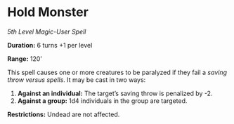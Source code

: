 # Hold Monster

*5th Level Magic-User Spell*

**Duration:** 6 turns +1 per level

**Range:** 120’

This spell causes one or more creatures to be paralyzed if they fail a *saving throw versus spells*. It may be cast in two ways:

1. **Against an individual:** The target’s saving throw is penalized by -2.
2. **Against a group:** 1d4 individuals in the group are targeted.

**Restrictions:** Undead are not affected.